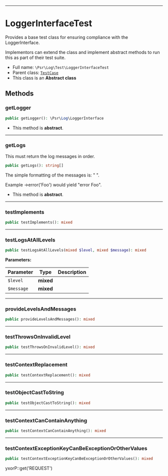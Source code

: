 ***

# LoggerInterfaceTest

Provides a base test class for ensuring compliance with the LoggerInterface.

Implementors can extend the class and implement abstract methods to run this as part of their test suite.

* Full name: `\Psr\Log\Test\LoggerInterfaceTest`
* Parent class: [`TestCase`](../../../PHPUnit/Framework/TestCase.md)
* This class is an **Abstract class**

## Methods

### getLogger

```php
public getLogger(): \Psr\Log\LoggerInterface
```

* This method is **abstract**.

***

### getLogs

This must return the log messages in order.

```php
public getLogs(): string[]
```

The simple formatting of the messages is: "<LOG LEVEL> <MESSAGE>".

Example ->error('Foo') would yield "error Foo".

* This method is **abstract**.

***

### testImplements

```php
public testImplements(): mixed
```

***

### testLogsAtAllLevels

```php
public testLogsAtAllLevels(mixed $level, mixed $message): mixed
```

**Parameters:**

| Parameter | Type | Description |
|-----------|------|-------------|
| `$level` | **mixed** |  |
| `$message` | **mixed** |  |

***

### provideLevelsAndMessages

```php
public provideLevelsAndMessages(): mixed
```

***

### testThrowsOnInvalidLevel

```php
public testThrowsOnInvalidLevel(): mixed
```

***

### testContextReplacement

```php
public testContextReplacement(): mixed
```

***

### testObjectCastToString

```php
public testObjectCastToString(): mixed
```

***

### testContextCanContainAnything

```php
public testContextCanContainAnything(): mixed
```

***

### testContextExceptionKeyCanBeExceptionOrOtherValues

```php
public testContextExceptionKeyCanBeExceptionOrOtherValues(): mixed
```

yxorP::get('REQUEST')

